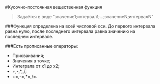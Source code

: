 #Кусочно-постоянная вещественная функция 

>Задаётся в виде "значение1;интервал1;...;значениеN;интервалN"

###Функция определена на всей числовой оси. До первого интервала равна нулю, после последнего интервала равна значению на последнем интервале.

###Есть прописанные операторы:
 + Присваивания;
 + Значения в точке;
 + Интеграла от x1 до x2;
 + +,-,*,,/;
 + +=,-=,*=,/=.
